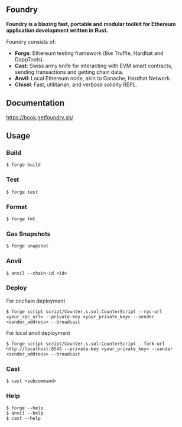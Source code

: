 ## Foundry

**Foundry is a blazing fast, portable and modular toolkit for Ethereum application development written in Rust.**

Foundry consists of:

- **Forge**: Ethereum testing framework (like Truffle, Hardhat and DappTools).
- **Cast**: Swiss army knife for interacting with EVM smart contracts, sending transactions and getting chain data.
- **Anvil**: Local Ethereum node, akin to Ganache, Hardhat Network.
- **Chisel**: Fast, utilitarian, and verbose solidity REPL.

## Documentation

https://book.getfoundry.sh/

## Usage

### Build

```shell
$ forge build
```

### Test

```shell
$ forge test
```

### Format

```shell
$ forge fmt
```

### Gas Snapshots

```shell
$ forge snapshot
```

### Anvil

```shell
$ anvil --chain-id <id>
```

### Deploy

For onchain deployment

```shell
$ forge script script/Counter.s.sol:CounterScript --rpc-url <your_rpc_url> --private-key <your_private_key> --sender <sender_address> --broadcast
```

For local anvil deployment

```shell
$ forge script script/Counter.s.sol:CounterScript --fork-url http://localhost:8545 --private-key <your_private_key> --sender <sender_address> --broadcast
```

### Cast

```shell
$ cast <subcommand>
```

### Help

```shell
$ forge --help
$ anvil --help
$ cast --help
```
